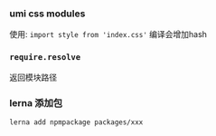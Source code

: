 ### umi css modules
使用:
`import style from 'index.css'`
编译会增加hash

### `require.resolve`
返回模块路径

### lerna 添加包
`lerna add npmpackage packages/xxx`

